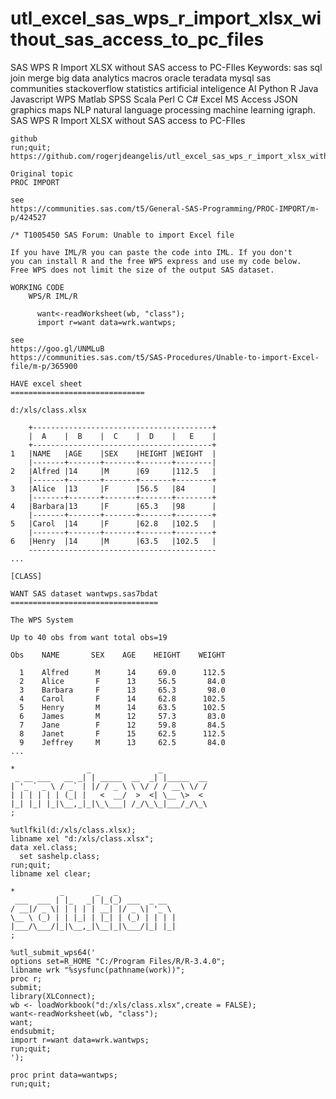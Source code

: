 # utl_excel_sas_wps_r_import_xlsx_without_sas_access_to_pc_files
SAS WPS R Import XLSX without SAS access to PC-FIles Keywords: sas sql join merge big data analytics macros oracle teradata mysql sas communities stackoverflow statistics artificial inteligence AI Python R Java Javascript WPS Matlab SPSS Scala Perl C C# Excel MS Access JSON graphics maps NLP natural language processing machine learning igraph.
    SAS WPS R Import XLSX without SAS access to PC-FIles

    github
    run;quit;
    https://github.com/rogerjdeangelis/utl_excel_sas_wps_r_import_xlsx_without_sas_access_to_pc_files

    Original topic
    PROC IMPORT

    see
    https://communities.sas.com/t5/General-SAS-Programming/PROC-IMPORT/m-p/424527

    /* T1005450 SAS Forum: Unable to import Excel file

    If you have IML/R you can paste the code into IML. If you don't
    you can install R and the free WPS express and use my code below.
    Free WPS does not limit the size of the output SAS dataset.

    WORKING CODE
        WPS/R IML/R

          want<-readWorksheet(wb, "class");
          import r=want data=wrk.wantwps;

    see
    https://goo.gl/UNMLuB
    https://communities.sas.com/t5/SAS-Procedures/Unable-to-import-Excel-file/m-p/365900

    HAVE excel sheet
    ==============================

    d:/xls/class.xlsx

        +----------------------------------------+
        |  A    |  B    |  C    |  D    |   E    |
        +----------------------------------------+
    1   |NAME   |AGE    |SEX    |HEIGHT |WEIGHT  |
        |-------+-------+-------+-------+--------|
    2   |Alfred |14     |M      |69     |112.5   |
        |-------+-------+-------+-------+--------+
    3   |Alice  |13     |F      |56.5   |84      |
        |-------+-------+-------+-------+--------+
    4   |Barbara|13     |F      |65.3   |98      |
        |-------+-------+-------+-------+--------+
    5   |Carol  |14     |F      |62.8   |102.5   |
        |-------+-------+-------+-------+--------+
    6   |Henry  |14     |M      |63.5   |102.5   |
        ------------------------------------------
    ...

    [CLASS]

    WANT SAS dataset wantwps.sas7bdat
    =================================

    The WPS System

    Up to 40 obs from want total obs=19

    Obs    NAME       SEX    AGE    HEIGHT    WEIGHT

      1    Alfred      M      14     69.0      112.5
      2    Alice       F      13     56.5       84.0
      3    Barbara     F      13     65.3       98.0
      4    Carol       F      14     62.8      102.5
      5    Henry       M      14     63.5      102.5
      6    James       M      12     57.3       83.0
      7    Jane        F      12     59.8       84.5
      8    Janet       F      15     62.5      112.5
      9    Jeffrey     M      13     62.5       84.0
    ...

    *                _               _
     _ __ ___   __ _| | _____  __  _| |_____  __
    | '_ ` _ \ / _` | |/ / _ \ \ \/ / / __\ \/ /
    | | | | | | (_| |   <  __/  >  <| \__ \>  <
    |_| |_| |_|\__,_|_|\_\___| /_/\_\_|___/_/\_\
    ;

    %utlfkil(d:/xls/class.xlsx);
    libname xel "d:/xls/class.xlsx";
    data xel.class;
      set sashelp.class;
    run;quit;
    libname xel clear;

    *          _       _   _
     ___  ___ | |_   _| |_(_) ___  _ __
    / __|/ _ \| | | | | __| |/ _ \| '_ \
    \__ \ (_) | | |_| | |_| | (_) | | | |
    |___/\___/|_|\__,_|\__|_|\___/|_| |_|
    ;

    %utl_submit_wps64('
    options set=R_HOME "C:/Program Files/R/R-3.4.0";
    libname wrk "%sysfunc(pathname(work))";
    proc r;
    submit;
    library(XLConnect);
    wb <- loadWorkbook("d:/xls/class.xlsx",create = FALSE);
    want<-readWorksheet(wb, "class");
    want;
    endsubmit;
    import r=want data=wrk.wantwps;
    run;quit;
    ');

    proc print data=wantwps;
    run;quit;
